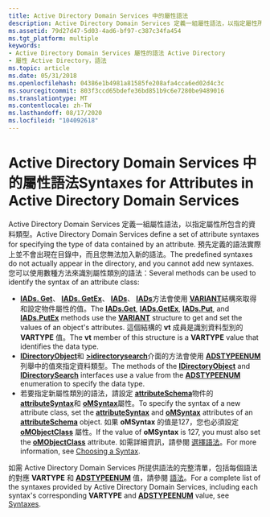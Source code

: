 ```yaml
---
title: Active Directory Domain Services 中的屬性語法
description: Active Directory Domain Services 定義一組屬性語法，以指定屬性所包含的資料類型。
ms.assetid: 79d27d47-5d03-4ad6-bf97-c387c34fa454
ms.tgt_platform: multiple
keywords:
- Active Directory Domain Services 屬性的語法 Active Directory
- 屬性 Active Directory，語法
ms.topic: article
ms.date: 05/31/2018
ms.openlocfilehash: 04386e1b4981a81585fe208afa4cca6ed02d4c3c
ms.sourcegitcommit: 803f3ccd65bdefe36bd851b9c6e7280be9489016
ms.translationtype: MT
ms.contentlocale: zh-TW
ms.lasthandoff: 08/17/2020
ms.locfileid: "104092618"
---
```

# <a name="syntaxes-for-attributes-in-active-directory-domain-services"></a><span data-ttu-id="355e8-105">Active Directory Domain Services 中的屬性語法</span><span class="sxs-lookup"><span data-stu-id="355e8-105">Syntaxes for Attributes in Active Directory Domain Services</span></span>

<span data-ttu-id="355e8-106">Active Directory Domain Services 定義一組屬性語法，以指定屬性所包含的資料類型。</span><span class="sxs-lookup"><span data-stu-id="355e8-106">Active Directory Domain Services define a set of attribute syntaxes for specifying the type of data contained by an attribute.</span></span> <span data-ttu-id="355e8-107">預先定義的語法實際上並不會出現在目錄中，而且您無法加入新的語法。</span><span class="sxs-lookup"><span data-stu-id="355e8-107">The predefined syntaxes do not actually appear in the directory, and you cannot add new syntaxes.</span></span> <span data-ttu-id="355e8-108">您可以使用數種方法來識別屬性類別的語法：</span><span class="sxs-lookup"><span data-stu-id="355e8-108">Several methods can be used to identify the syntax of an attribute class:</span></span>

-   <span data-ttu-id="355e8-109">[**IADs. Get**](/windows/desktop/api/iads/nf-iads-iads-get)、 [**IADs. GetEx**](/windows/desktop/api/iads/nf-iads-iads-getex)、 [**IADs**](/windows/desktop/api/iads/nf-iads-iads-put)、 [**IADs**](/windows/desktop/api/iads/nf-iads-iads-putex)方法會使用 [**VARIANT**](/windows/win32/api/oaidl/ns-oaidl-variant)結構來取得和設定物件屬性的值。</span><span class="sxs-lookup"><span data-stu-id="355e8-109">The [**IADs.Get**](/windows/desktop/api/iads/nf-iads-iads-get), [**IADs.GetEx**](/windows/desktop/api/iads/nf-iads-iads-getex), [**IADs.Put**](/windows/desktop/api/iads/nf-iads-iads-put), and [**IADs.PutEx**](/windows/desktop/api/iads/nf-iads-iads-putex) methods use the [**VARIANT**](/windows/win32/api/oaidl/ns-oaidl-variant) structure to get and set the values of an object's attributes.</span></span> <span data-ttu-id="355e8-110">這個結構的 **vt** 成員是識別資料型別的 **VARTYPE** 值。</span><span class="sxs-lookup"><span data-stu-id="355e8-110">The **vt** member of this structure is a **VARTYPE** value that identifies the data type.</span></span>
-   <span data-ttu-id="355e8-111">[**IDirectoryObject**](/windows/desktop/api/iads/nn-iads-idirectoryobject)和 [**>idirectorysearch**](/windows/desktop/api/iads/nn-iads-idirectorysearch)介面的方法會使用 [**ADSTYPEENUM**](/windows/win32/api/iads/ne-iads-adstypeenum)列舉中的值來指定資料類型。</span><span class="sxs-lookup"><span data-stu-id="355e8-111">The methods of the [**IDirectoryObject**](/windows/desktop/api/iads/nn-iads-idirectoryobject) and [**IDirectorySearch**](/windows/desktop/api/iads/nn-iads-idirectorysearch) interfaces use a value from the [**ADSTYPEENUM**](/windows/win32/api/iads/ne-iads-adstypeenum) enumeration to specify the data type.</span></span>
-   <span data-ttu-id="355e8-112">若要指定新屬性類別的語法，請設定 [**attributeSchema**](/windows/desktop/ADSchema/c-attributeschema)物件的 [**attributeSyntax**](/windows/desktop/ADSchema/a-attributesyntax)和 [**oMSyntax**](/windows/desktop/ADSchema/a-omsyntax)屬性。</span><span class="sxs-lookup"><span data-stu-id="355e8-112">To specify the syntax of a new attribute class, set the [**attributeSyntax**](/windows/desktop/ADSchema/a-attributesyntax) and [**oMSyntax**](/windows/desktop/ADSchema/a-omsyntax) attributes of an [**attributeSchema**](/windows/desktop/ADSchema/c-attributeschema) object.</span></span> <span data-ttu-id="355e8-113">如果 **oMSyntax** 的值是127，您也必須設定 [**oMObjectClass**](/windows/desktop/ADSchema/a-omobjectclass) 屬性。</span><span class="sxs-lookup"><span data-stu-id="355e8-113">If the value of **oMSyntax** is 127, you must also set the [**oMObjectClass**](/windows/desktop/ADSchema/a-omobjectclass) attribute.</span></span> <span data-ttu-id="355e8-114">如需詳細資訊，請參閱 [選擇語法](choosing-a-syntax.md)。</span><span class="sxs-lookup"><span data-stu-id="355e8-114">For more information, see [Choosing a Syntax](choosing-a-syntax.md).</span></span>

<span data-ttu-id="355e8-115">如需 Active Directory Domain Services 所提供語法的完整清單，包括每個語法的對應 **VARTYPE** 和 [**ADSTYPEENUM**](/windows/win32/api/iads/ne-iads-adstypeenum) 值，請參閱 [語法](/windows/desktop/ADSchema/syntaxes)。</span><span class="sxs-lookup"><span data-stu-id="355e8-115">For a complete list of the syntaxes provided by Active Directory Domain Services, including each syntax's corresponding **VARTYPE** and [**ADSTYPEENUM**](/windows/win32/api/iads/ne-iads-adstypeenum) value, see [Syntaxes](/windows/desktop/ADSchema/syntaxes).</span></span>

 

 